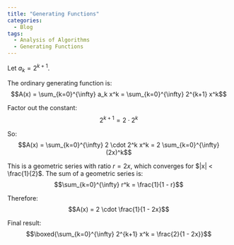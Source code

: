 ```yaml
---
title: "Generating Functions"
categories:
  - Blog
tags:
  - Analysis of Algorithms
  - Generating Functions
---
```


Let $a_k = 2^{k+1}$.

The ordinary generating function is:
$$A(x) = \sum_{k=0}^{\infty} a_k x^k = \sum_{k=0}^{\infty} 2^{k+1} x^k$$

Factor out the constant:
$$2^{k+1} = 2 \cdot 2^k$$

So:
$$A(x) = \sum_{k=0}^{\infty} 2 \cdot 2^k x^k = 2 \sum_{k=0}^{\infty} (2x)^k$$

This is a geometric series with ratio $r = 2x$, which converges for $|x| < \frac{1}{2}$. The sum of a geometric series is:
$$\sum_{k=0}^{\infty} r^k = \frac{1}{1 - r}$$

Therefore:
$$A(x) = 2 \cdot \frac{1}{1 - 2x}$$

Final result:
$$\boxed{\sum_{k=0}^{\infty} 2^{k+1} x^k = \frac{2}{1 - 2x}}$$
